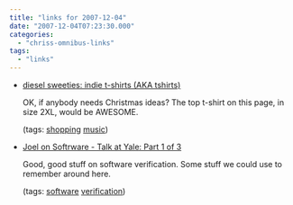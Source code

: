```yaml
---
title: "links for 2007-12-04"
date: "2007-12-04T07:23:30.000"
categories: 
  - "chriss-omnibus-links"
tags: 
  - "links"
---
```


- [diesel sweeties: indie t-shirts (AKA tshirts)](http://www.dieselsweeties.com/shirts/indieshirts.shtml)
    
    OK, if anybody needs Christmas ideas? The top t-shirt on this page, in size 2XL, would be AWESOME.
    
    (tags: [shopping](http://del.icio.us/hubbsc/shopping) [music](http://del.icio.us/hubbsc/music))
    
- [Joel on Softrware - Talk at Yale: Part 1 of 3](http://www.joelonsoftware.com/items/2007/12/03.html)
    
    Good, good stuff on software verification. Some stuff we could use to remember around here.
    
    (tags: [software](http://del.icio.us/hubbsc/software) [verification](http://del.icio.us/hubbsc/verification))
